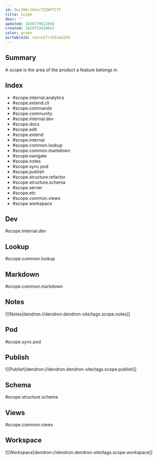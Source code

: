 ```yaml
---
id: OuLI06rJAJurTZ2WYTCtT
title: Scope
desc: ''
updated: 1639779822694
created: 1629753418643
color: green
airtableId: reccwIfrJd2saG2SO
---
```


## Summary

A scope is the area of the product a feature belongs in

## Index

- #scope.internal.analytics
- #scope.extend.cli
- #scope.commands
- #scope.community
- #scope.internal.dev
- #scope.docs
- #scope.edit
- #scope.extend
- #scope.internal
- #scope.common.lookup
- #scope.common.markdown
- #scope.navigate
- #scope.notes
- #scope.sync.pod
- #scope.publish
- #scope.structure.refactor
- #scope.structure.schema
- #scope.server
- #scope.etc
- #scope.common.views
- #scope.workspace

## Dev
#scope.internal.dev

## Lookup
#scope.common.lookup

## Markdown
#scope.common.markdown

## Notes
![[Notes|dendron://dendron.dendron-site/tags.scope.notes]]

## Pod
#scope.sync.pod

## Publish
![[Publish|dendron://dendron.dendron-site/tags.scope.publish]]

## Schema
#scope.structure.schema

## Views
#scope.common.views

## Workspace
![[Workspace|dendron://dendron.dendron-site/tags.scope.workspace]] 


<!-- - Editing
- Retrieving
- Organizing
- Sharing
- Transferring
- Extending 
-->
